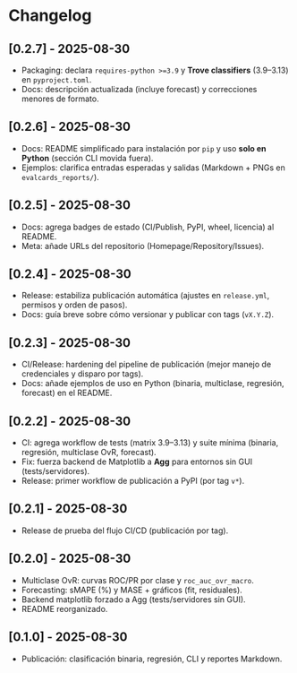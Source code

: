 # Changelog

## [0.2.7] - 2025-08-30
- Packaging: declara `requires-python >=3.9` y **Trove classifiers** (3.9–3.13) en `pyproject.toml`.
- Docs: descripción actualizada (incluye forecast) y correcciones menores de formato.

## [0.2.6] - 2025-08-30
- Docs: README simplificado para instalación por `pip` y uso **solo en Python** (sección CLI movida fuera).
- Ejemplos: clarifica entradas esperadas y salidas (Markdown + PNGs en `evalcards_reports/`).

## [0.2.5] - 2025-08-30
- Docs: agrega badges de estado (CI/Publish, PyPI, wheel, licencia) al README.
- Meta: añade URLs del repositorio (Homepage/Repository/Issues).

## [0.2.4] - 2025-08-30
- Release: estabiliza publicación automática (ajustes en `release.yml`, permisos y orden de pasos).
- Docs: guía breve sobre cómo versionar y publicar con tags (`vX.Y.Z`).

## [0.2.3] - 2025-08-30
- CI/Release: hardening del pipeline de publicación (mejor manejo de credenciales y disparo por tags).
- Docs: añade ejemplos de uso en Python (binaria, multiclase, regresión, forecast) en el README.

## [0.2.2] - 2025-08-30
- CI: agrega workflow de tests (matrix 3.9–3.13) y suite mínima (binaria, regresión, multiclase OvR, forecast).
- Fix: fuerza backend de Matplotlib a **Agg** para entornos sin GUI (tests/servidores).
- Release: primer workflow de publicación a PyPI (por tag `v*`).

## [0.2.1] - 2025-08-30
- Release de prueba del flujo CI/CD (publicación por tag).

## [0.2.0] - 2025-08-30
- Multiclase OvR: curvas ROC/PR por clase y `roc_auc_ovr_macro`.
- Forecasting: sMAPE (%) y MASE + gráficos (fit, residuales).
- Backend matplotlib forzado a Agg (tests/servidores sin GUI).
- README reorganizado.

## [0.1.0] - 2025-08-30
- Publicación: clasificación binaria, regresión, CLI y reportes Markdown.
